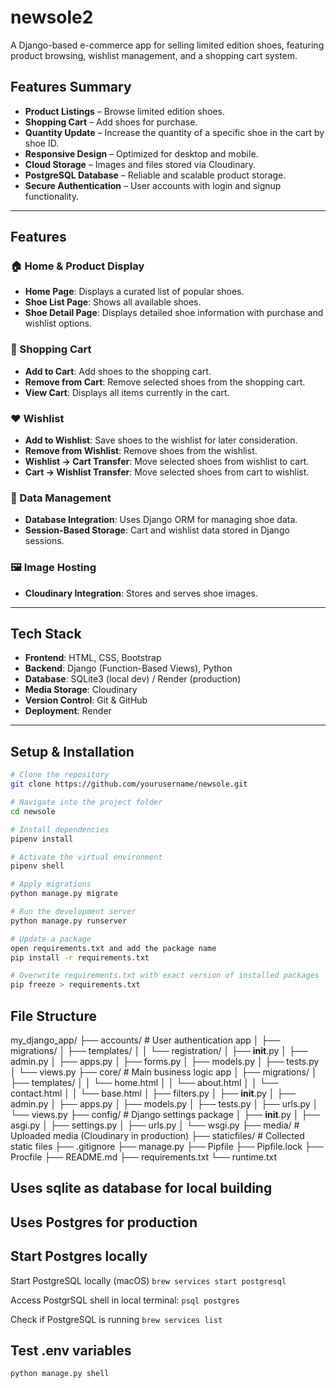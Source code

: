 # newsole2

A Django-based e-commerce app for selling limited edition shoes, featuring product browsing, wishlist management, and a shopping cart system.

## Features Summary

- **Product Listings** – Browse limited edition shoes.
- **Shopping Cart** – Add shoes for purchase.
- **Quantity Update** – Increase the quantity of a specific shoe in the cart by shoe ID.
- **Responsive Design** – Optimized for desktop and mobile.
- **Cloud Storage** – Images and files stored via Cloudinary.
- **PostgreSQL Database** – Reliable and scalable product storage.
- **Secure Authentication** – User accounts with login and signup functionality.

---

## Features

### 🏠 Home & Product Display

- **Home Page**: Displays a curated list of popular shoes.
- **Shoe List Page**: Shows all available shoes.
- **Shoe Detail Page**: Displays detailed shoe information with purchase and wishlist options.

### 🛒 Shopping Cart

- **Add to Cart**: Add shoes to the shopping cart.
- **Remove from Cart**: Remove selected shoes from the shopping cart.
- **View Cart**: Displays all items currently in the cart.

### ❤️ Wishlist

- **Add to Wishlist**: Save shoes to the wishlist for later consideration.
- **Remove from Wishlist**: Remove shoes from the wishlist.
- **Wishlist → Cart Transfer**: Move selected shoes from wishlist to cart.
- **Cart → Wishlist Transfer**: Move selected shoes from cart to wishlist.

### 📂 Data Management

- **Database Integration**: Uses Django ORM for managing shoe data.
- **Session-Based Storage**: Cart and wishlist data stored in Django sessions.

### 🖼 Image Hosting

- **Cloudinary Integration**: Stores and serves shoe images.

---

## Tech Stack

- **Frontend**: HTML, CSS, Bootstrap
- **Backend**: Django (Function-Based Views), Python
- **Database**: SQLite3 (local dev) / Render (production)
- **Media Storage**: Cloudinary
- **Version Control**: Git & GitHub
- **Deployment**: Render

---

## Setup & Installation

```bash
# Clone the repository
git clone https://github.com/yourusername/newsole.git

# Navigate into the project folder
cd newsole

# Install dependencies
pipenv install

# Activate the virtual environment
pipenv shell

# Apply migrations
python manage.py migrate

# Run the development server
python manage.py runserver

# Update a package
open requirements.txt and add the package name
pip install -r requirements.txt

# Overwrite requirements.txt with exact version of installed packages
pip freeze > requirements.txt
```

## File Structure

my_django_app/
├── accounts/ # User authentication app
│ ├── migrations/
│ ├── templates/
│ │ └── registration/
│ ├── **init**.py
│ ├── admin.py
│ ├── apps.py
│ ├── forms.py
│ ├── models.py
│ ├── tests.py
│ └── views.py
├── core/ # Main business logic app
│ ├── migrations/
│ ├── templates/
│ │ └── home.html
│ │ └── about.html
│ │ └── contact.html
│ │ └── base.html
│ ├── filters.py
│ ├── **init**.py
│ ├── admin.py
│ ├── apps.py
│ ├── models.py
│ ├── tests.py
│ ├── urls.py
│ └── views.py
├── config/ # Django settings package
│ ├── **init**.py
│ ├── asgi.py
│ ├── settings.py
│ ├── urls.py
│ └── wsgi.py
├── media/ # Uploaded media (Cloudinary in production)
├── staticfiles/ # Collected static files
├── .gitignore
├── manage.py
├── Pipfile
├── Pipfile.lock
├── Procfile
├── README.md
├── requirements.txt
└── runtime.txt

## Uses sqlite as database for local building

## Uses Postgres for production

## Start Postgres locally

Start PostgreSQL locally (macOS)
`brew services start postgresql`

Access PostgrSQL shell in local terminal:
`psql postgres`

Check if PostgreSQL is running
`brew services list`

## Test .env variables

`python manage.py shell`
